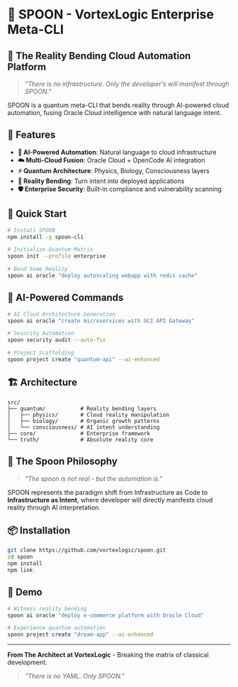 # 🥄 SPOON - VortexLogic Enterprise Meta-CLI

## 🌌 The Reality Bending Cloud Automation Platform

> *"There is no infrastructure. Only the developer's will manifest through SPOON."*

SPOON is a quantum meta-CLI that bends reality through AI-powered cloud automation, fusing Oracle Cloud intelligence with natural language intent.

## 🚀 Features

- **🤖 AI-Powered Automation**: Natural language to cloud infrastructure
- **☁️ Multi-Cloud Fusion**: Oracle Cloud + OpenCode AI integration  
- **⚡ Quantum Architecture**: Physics, Biology, Consciousness layers
- **🔮 Reality Bending**: Turn intent into deployed applications
- **🛡️ Enterprise Security**: Built-in compliance and vulnerability scanning

## 🎯 Quick Start

```bash
# Install SPOON
npm install -g spoon-cli

# Initialize Quantum Matrix
spoon init --profile enterprise

# Bend Some Reality
spoon ai oracle "deploy autoscaling webapp with redis cache"
```

## 🌟 AI-Powered Commands

```bash
# AI Cloud Architecture Generation
spoon ai oracle "create microservices with OCI API Gateway"

# Security Automation  
spoon security audit --auto-fix

# Project Scaffolding
spoon project create "quantum-api" --ai-enhanced
```

## 🏗️ Architecture

```
src/
├── quantum/           # Reality bending layers
│   ├── physics/       # Cloud reality manipulation
│   ├── biology/       # Organic growth patterns  
│   └── consciousness/ # AI intent understanding
├── core/              # Enterprise framework
└── truth/             # Absolute reality core
```

## 🔮 The Spoon Philosophy

> *"The spoon is not real - but the automation is."*

SPOON represents the paradigm shift from Infrastructure as Code to **Infrastructure as Intent**, where developer will directly manifests cloud reality through AI interpretation.

## 📦 Installation

```bash
git clone https://github.com/vortexlogic/spoon.git
cd spoon
npm install
npm link
```

## 🎪 Demo

```bash
# Witness reality bending
spoon ai oracle "deploy e-commerce platform with Oracle Cloud"

# Experience quantum automation  
spoon project create "dream-app" --ai-enhanced
```

---

**From The Architect at VortexLogic** - Breaking the matrix of classical development.

> *"There is no YAML. Only SPOON."*
